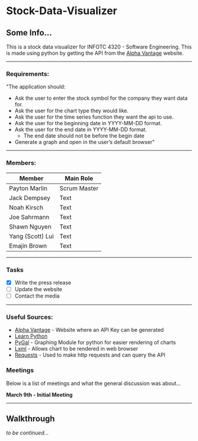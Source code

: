 # Stock-Data-Visualizer
## Some Info...

This is a stock data visualizer for INFOTC 4320 - Software Engineering. This is made using python by getting the API from the [Alpha Vantage](https://www.alphavantage.co/) website.

---------------------------
### Requirements: 
"The application should:

- Ask the user to enter the stock symbol for the company they want data for.
- Ask the user for the chart type they would like.
- Ask the user for the time series function they want the api to use.
- Ask the user for the beginning date in YYYY-MM-DD format.
- Ask the user for the end date in YYYY-MM-DD format.
    -   The end date should not be before the begin date
- Generate a graph and open in the user’s default browser"
----------------------------
### Members:

| Member | Main Role |
| ----------- | ----------- |
| Payton Marlin | Scrum Master |
| Jack Dempsey | Text |
| Noah Kirsch | Text |
| Joe Sahrmann | Text |
| Shawn Nguyen | Text |
| Yang (Scott) Lui | Text |
| Emajin Brown| Text |
---
### Tasks
- [x] Write the press release
- [ ] Update the website
- [ ] Contact the media
---
### Useful Sources:
- [Alpha Vantage](https://www.alphavantage.co/) - Website where an API Key can be generated
- [Learn Python](https://www.learnpython.org/)
- [PyGal](http://www.pygal.org/en/stable/documentation/types/index.html) - Graphing Module for python for easier rendering of charts
- [Lxml](https://lxml.de/) - Allows chart to be rendered in web browser
- [Requests](https://requests.readthedocs.io/en/master/) - Used to make http requests and can query the API

### Meetings
Below is a list of meetings and what the general discussion was about...

**March 9th - Initial Meeting**

-----

## Walkthrough
*to be continued...*
